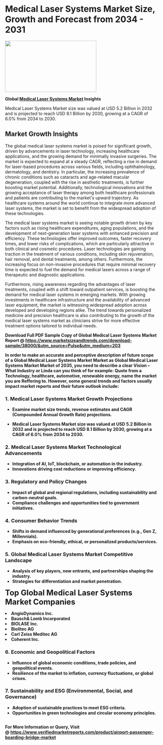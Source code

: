 <H1>Medical Laser Systems Market Size, Growth and Forecast from 2034 - 2031</H1><img class="aligncenter size-medium wp-image-584254" src="https://thirdeyenews.in/wp-content/uploads/2034/09/Global-Market-Research-300x168.jpeg" alt="" width="300" height="168" /><p><strong>Global&nbsp;<a href="https://www.marketsizeandtrends.com/download-sample/38000/&amp;utm_source=Pulse&amp;utm_medium=203">Medical Laser Systems Market</a> Insights</strong></p><p>Medical Laser Systems Market size was valued at USD 5.2 Billion in 2032 and is projected to reach USD 8.1 Billion by 2030, growing at a CAGR of 6.0% from 2034 to 2030.</p><p><h2>Market Growth Insights</h2> <p>The global medical laser systems market is poised for significant growth, driven by advancements in laser technology, increasing healthcare applications, and the growing demand for minimally invasive surgeries. The market is expected to expand at a steady CAGR, reflecting a rise in demand for laser-based procedures across various fields, including ophthalmology, dermatology, and dentistry. In particular, the increasing prevalence of chronic conditions such as cataracts and age-related macular degeneration, coupled with the rise in aesthetic treatments, is further boosting market potential. Additionally, technological innovations and the growing acceptance of laser therapy among both healthcare professionals and patients are contributing to the market's upward trajectory. As healthcare systems around the world continue to integrate more advanced laser systems, the market is set to benefit from the widespread adoption of these technologies.</p> <p><strong></strong></p> <p>The medical laser systems market is seeing notable growth driven by key factors such as rising healthcare expenditures, aging populations, and the development of next-generation laser systems with enhanced precision and efficiency. These technologies offer improved outcomes, faster recovery times, and lower risks of complications, which are particularly attractive in both clinical and cosmetic procedures. Laser technologies are gaining traction in the treatment of various conditions, including skin rejuvenation, hair removal, and dental treatments, among others. Furthermore, the increasing focus on non-invasive procedures that require minimal recovery time is expected to fuel the demand for medical lasers across a range of therapeutic and diagnostic applications.</p> <p>Furthermore, rising awareness regarding the advantages of laser treatments, coupled with a shift toward outpatient services, is boosting the demand for medical laser systems in emerging markets. With growing investments in healthcare infrastructure and the availability of advanced laser equipment, the market is witnessing widespread adoption across developed and developing regions alike. The trend towards personalized medicine and precision healthcare is also contributing to the growth of the medical laser systems market as clinicians strive for more effective treatment options tailored to individual needs.</p> <p><strong></p><p><span class=""><strong>Download Full PDF Sample Copy of Global Medical Laser Systems Market Report</strong> @ <a href="https://www.marketsizeandtrends.com/download-sample/38000/&amp;utm_source=Pulse&amp;utm_medium=203" target="_blank">https://www.marketsizeandtrends.com/download-sample/38000/&amp;utm_source=Pulse&amp;utm_medium=203</a></span></p><p>In order to make an accurate and perceptive description of future scope of a Global&nbsp;Medical Laser Systems Market Market as Global&nbsp;Medical Laser Systems Market Market of 2035, you need to describe a clear Vision &ndash; What Industry or Linda can you think of for example: Quote from a Technology, healthcare, automotive, renewable energy, name the market you are Reffering to. However, some general trends and factors usually impact market reports and their future outlook include:</p><h3>1.&nbsp;<strong>Medical Laser Systems Market Growth Projections</strong></h3><ul><li>Examine market size trends, revenue estimates and CAGR (Compounded Annual Growth Rate) projections.</li><li><p>Medical Laser Systems Market size was valued at USD 5.2 Billion in 2032 and is projected to reach USD 8.1 Billion by 2030, growing at a CAGR of 6.0% from 2034 to 2030.</p></li></ul><h3>2.&nbsp;<strong>Medical Laser Systems Market Technological Advancements</strong></h3><ul><li>Integration of AI, IoT, blockchain, or automation in the industry.</li><li>Innovations driving cost reductions or improving efficiency.</li></ul><h3>3.&nbsp;<strong>Regulatory and Policy Changes</strong></h3><ul><li>Impact of global and regional regulations, including sustainability and carbon-neutral goals.</li><li>Compliance challenges and opportunities tied to government initiatives.</li></ul><h3>4.&nbsp;<strong>Consumer Behavior Trends</strong></h3><ul><li>Shifts in demand influenced by generational preferences (e.g., Gen Z, Millennials).</li><li>Emphasis on eco-friendly, ethical, or personalized products/services.</li></ul><h3>5.&nbsp;<strong>Global Medical Laser Systems Market Competitive Landscape</strong></h3><ul><li>Analysis of key players, new entrants, and partnerships shaping the industry.</li><li>Strategies for differentiation and market penetration.</li></ul><p data-pm-slice="1 1 []"><span style="color: inherit; font-family: inherit; font-size: 25px;">Top Global Medical Laser Systems Market Companies</span></p><div class="" data-test-id=""><p><li>AngioDynamics Inc.</li><li> Bausch& Lomb Incorporated</li><li> BIOLASE Inc.</li><li> Biolitec AG</li><li> Carl Zeiss Meditec AG</li><li> Coherent Inc.</li></p></div><h3>6.&nbsp;<strong>Economic and Geopolitical Factors</strong></h3><ul><li>Influence of global economic conditions, trade policies, and geopolitical events.</li><li>Resilience of the market to inflation, currency fluctuations, or global crises.</li></ul><h3>7.&nbsp;<strong>Sustainability and ESG (Environmental, Social, and Governance)</strong></h3><ul><li>Adoption of sustainable practices to meet ESG criteria.</li><li>Opportunities in green technologies and circular economy principles.</li></ul><h2><strong style="font-size: 14px;">For More Information or Query, Visit @&nbsp;</strong><a style="background-color: #ffffff; font-size: 14px;" href="https://www.marketsizeandtrends.com/report/medical-laser-systems-market/" target="_blank">https://www.verifiedmarketreports.com/product/airport-passenger-boarding-bridge-market</a></h2>

